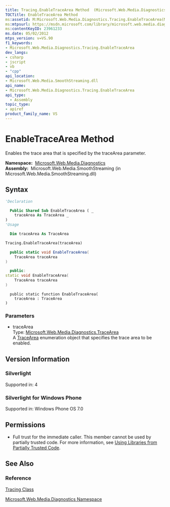 ```yaml
---
title: Tracing.EnableTraceArea Method  (Microsoft.Web.Media.Diagnostics)
TOCTitle: EnableTraceArea Method
ms:assetid: M:Microsoft.Web.Media.Diagnostics.Tracing.EnableTraceArea(Microsoft.Web.Media.Diagnostics.TraceArea)
ms:mtpsurl: https://msdn.microsoft.com/library/microsoft.web.media.diagnostics.tracing.enabletracearea(v=VS.90)
ms:contentKeyID: 23961233
ms.date: 05/02/2012
mtps_version: v=VS.90
f1_keywords:
- Microsoft.Web.Media.Diagnostics.Tracing.EnableTraceArea
dev_langs:
- csharp
- jscript
- vb
- "cpp"
api_location:
- Microsoft.Web.Media.SmoothStreaming.dll
api_name:
- Microsoft.Web.Media.Diagnostics.Tracing.EnableTraceArea
api_type:
  - Assembly
topic_type:
- apiref
product_family_name: VS
---
```


# EnableTraceArea Method

Enables the trace area that is specified by the traceArea parameter.

**Namespace:**  [Microsoft.Web.Media.Diagnostics](microsoft-web-media-diagnostics-namespace_1.md)  
**Assembly:**  Microsoft.Web.Media.SmoothStreaming (in Microsoft.Web.Media.SmoothStreaming.dll)

## Syntax

```vb
'Declaration

  Public Shared Sub EnableTraceArea ( _
    traceArea As TraceArea _
)
'Usage

  Dim traceArea As TraceArea

Tracing.EnableTraceArea(traceArea)
```

```csharp
  public static void EnableTraceArea(
    TraceArea traceArea
)
```

```cpp
  public:
static void EnableTraceArea(
    TraceArea traceArea
)
```

```jscript
  public static function EnableTraceArea(
    traceArea : TraceArea
)
```

### Parameters

  - traceArea  
    Type: [Microsoft.Web.Media.Diagnostics.TraceArea](tracearea-enumeration-microsoft-web-media-diagnostics_1.md)  
    A [TraceArea](tracearea-enumeration-microsoft-web-media-diagnostics_1.md) enumeration object that specifies the trace area to be enabled.  

## Version Information

### Silverlight

Supported in: 4  

### Silverlight for Windows Phone

Supported in: Windows Phone OS 7.0  

## Permissions

  - Full trust for the immediate caller. This member cannot be used by partially trusted code. For more information, see [Using Libraries from Partially Trusted Code](https://msdn.microsoft.com/library/8skskf63).

## See Also

### Reference

[Tracing Class](tracing-class-microsoft-web-media-diagnostics_1.md)

[Microsoft.Web.Media.Diagnostics Namespace](microsoft-web-media-diagnostics-namespace_1.md)
